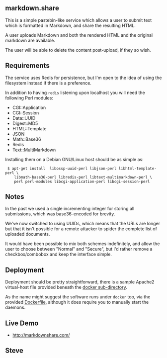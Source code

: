 
markdown.share
--------------

This is a simple pastebin-like service which allows a user to submit
text which is formatted in Markdown, and share the resulting HTML.

A user uploads Markdown and both the rendered HTML and the original
markdown are available.

The user will be able to delete the content post-upload, if they
so wish.



Requirements
------------

The service uses Redis for persistence, but I'm open to the idea
of using the filesystem instead if there is a preference.

In addition to having `redis` listening upon localhost you will
need the following Perl modules:

* CGI::Application
* CGI::Session
* Data::UUID
* Digest::MD5
* HTML::Template
* JSON
* Math::Base36
* Redis
* Text::MultiMarkdown

Installing them on a Debian GNU/Linux host should be as simple as:

     $ apt-get install  libossp-uuid-perl libjson-perl libhtml-template-perl \
        libmath-base36-perl libredis-perl libtext-multimarkdown-perl \
        perl perl-modules libcgi-application-perl libcgi-session-perl


Notes
-----

In the past we used a single incrementing integer for storing all
submissions, which was base36-encoded for brevity.

We've now switched to using UUIDs, which means that the URLs are longer
but that it isn't possible for a remote attacker to spider the complete
list of uploaded documents.

It would have been possible to mix both schemes indefinitely, and allow
the user to choose between "Normal" and "Secure", but I'd rather remove
a checkbox/combobox and keep the interface simple.


Deployment
----------

Deployment should be pretty straightforward, there is a sample
Apache2 virtual-host file provided beneath the [docker sub-directory](docker/).

As the name might suggest the software runs under `docker` too,
via the provided [Dockerfile](Dockerfile), although it does require you
to manually start the daemons.


Live Demo
---------

* http://markdownshare.com/


Steve
--